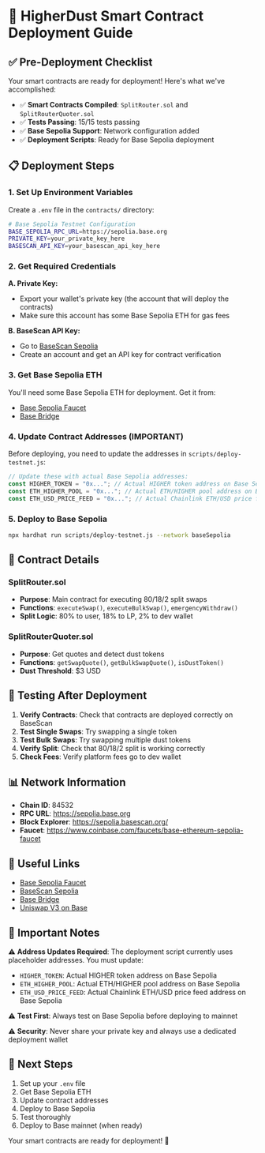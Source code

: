 # 🚀 HigherDust Smart Contract Deployment Guide

## ✅ Pre-Deployment Checklist

Your smart contracts are ready for deployment! Here's what we've accomplished:

- ✅ **Smart Contracts Compiled**: `SplitRouter.sol` and `SplitRouterQuoter.sol`
- ✅ **Tests Passing**: 15/15 tests passing
- ✅ **Base Sepolia Support**: Network configuration added
- ✅ **Deployment Scripts**: Ready for Base Sepolia deployment

## 📋 Deployment Steps

### 1. Set Up Environment Variables

Create a `.env` file in the `contracts/` directory:

```bash
# Base Sepolia Testnet Configuration
BASE_SEPOLIA_RPC_URL=https://sepolia.base.org
PRIVATE_KEY=your_private_key_here
BASESCAN_API_KEY=your_basescan_api_key_here
```

### 2. Get Required Credentials

**A. Private Key:**
- Export your wallet's private key (the account that will deploy the contracts)
- Make sure this account has some Base Sepolia ETH for gas fees

**B. BaseScan API Key:**
- Go to [BaseScan Sepolia](https://sepolia.basescan.org/)
- Create an account and get an API key for contract verification

### 3. Get Base Sepolia ETH

You'll need some Base Sepolia ETH for deployment. Get it from:
- [Base Sepolia Faucet](https://www.coinbase.com/faucets/base-ethereum-sepolia-faucet)
- [Base Bridge](https://bridge.base.org/)

### 4. Update Contract Addresses (IMPORTANT)

Before deploying, you need to update the addresses in `scripts/deploy-testnet.js`:

```javascript
// Update these with actual Base Sepolia addresses:
const HIGHER_TOKEN = "0x..."; // Actual HIGHER token address on Base Sepolia
const ETH_HIGHER_POOL = "0x..."; // Actual ETH/HIGHER pool address on Base Sepolia
const ETH_USD_PRICE_FEED = "0x..."; // Actual Chainlink ETH/USD price feed on Base Sepolia
```

### 5. Deploy to Base Sepolia

```bash
npx hardhat run scripts/deploy-testnet.js --network baseSepolia
```

## 🔧 Contract Details

### SplitRouter.sol
- **Purpose**: Main contract for executing 80/18/2 split swaps
- **Functions**: `executeSwap()`, `executeBulkSwap()`, `emergencyWithdraw()`
- **Split Logic**: 80% to user, 18% to LP, 2% to dev wallet

### SplitRouterQuoter.sol
- **Purpose**: Get quotes and detect dust tokens
- **Functions**: `getSwapQuote()`, `getBulkSwapQuote()`, `isDustToken()`
- **Dust Threshold**: $3 USD

## 🧪 Testing After Deployment

1. **Verify Contracts**: Check that contracts are deployed correctly on BaseScan
2. **Test Single Swaps**: Try swapping a single token
3. **Test Bulk Swaps**: Try swapping multiple dust tokens
4. **Verify Split**: Check that 80/18/2 split is working correctly
5. **Check Fees**: Verify platform fees go to dev wallet

## 📊 Network Information

- **Chain ID**: 84532
- **RPC URL**: https://sepolia.base.org
- **Block Explorer**: https://sepolia.basescan.org/
- **Faucet**: https://www.coinbase.com/faucets/base-ethereum-sepolia-faucet

## 🔗 Useful Links

- [Base Sepolia Faucet](https://www.coinbase.com/faucets/base-ethereum-sepolia-faucet)
- [BaseScan Sepolia](https://sepolia.basescan.org/)
- [Base Bridge](https://bridge.base.org/)
- [Uniswap V3 on Base](https://app.uniswap.org/)

## 🚨 Important Notes

⚠️ **Address Updates Required**: The deployment script currently uses placeholder addresses. You must update:
- `HIGHER_TOKEN`: Actual HIGHER token address on Base Sepolia
- `ETH_HIGHER_POOL`: Actual ETH/HIGHER pool address on Base Sepolia
- `ETH_USD_PRICE_FEED`: Actual Chainlink ETH/USD price feed address on Base Sepolia

⚠️ **Test First**: Always test on Base Sepolia before deploying to mainnet

⚠️ **Security**: Never share your private key and always use a dedicated deployment wallet

## 🎯 Next Steps

1. Set up your `.env` file
2. Get Base Sepolia ETH
3. Update contract addresses
4. Deploy to Base Sepolia
5. Test thoroughly
6. Deploy to Base mainnet (when ready)

Your smart contracts are ready for deployment! 🚀 